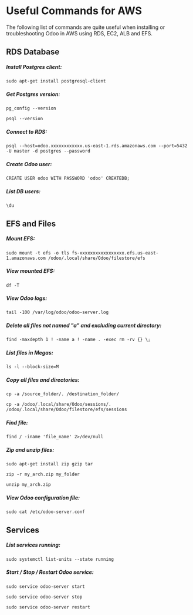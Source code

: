 # Useful Commands for AWS

The following list of commands are quite useful when installing or troubleshooting Odoo in AWS using RDS, EC2, ALB and EFS.

## RDS Database

##### Install Postgres client:
```
sudo apt-get install postgresql-client
```
##### Get Postgres version:
```
pg_config --version

psql --version
```
##### Connect to RDS:
```
psql --host=odoo.xxxxxxxxxxxx.us-east-1.rds.amazonaws.com --port=5432 -U master -d postgres --password
```
##### Create Odoo user:
```
CREATE USER odoo WITH PASSWORD 'odoo' CREATEDB;
```
##### List DB users:
```
\du
```

## EFS and Files

##### Mount EFS:
```
sudo mount -t efs -o tls fs-xxxxxxxxxxxxxxxxx.efs.us-east-1.amazonaws.com /odoo/.local/share/Odoo/filestore/efs
```
##### View mounted EFS:
```
df -T
```
##### View Odoo logs:
```
tail -100 /var/log/odoo/odoo-server.log
```
##### Delete all files not named "a" and excluding current directory:
```
find -maxdepth 1 ! -name a ! -name . -exec rm -rv {} \;
```
##### List files in Megas:
```
ls -l --block-size=M
```
##### Copy all files and directories:
```
cp -a /source_folder/. /destination_folder/

cp -a /odoo/.local/share/Odoo/sessions/. /odoo/.local/share/Odoo/filestore/efs/sessions
```
##### Find file:
```
find / -iname 'file_name' 2>/dev/null
```
##### Zip and unzip files:
```
sudo apt-get install zip gzip tar

zip -r my_arch.zip my_folder

unzip my_arch.zip
```
##### View Odoo configuration file:
```
sudo cat /etc/odoo-server.conf
```

## Services

##### List services running:
```
sudo systemctl list-units --state running
```
##### Start / Stop / Restart Odoo service:
```
sudo service odoo-server start

sudo service odoo-server stop

sudo service odoo-server restart
```
